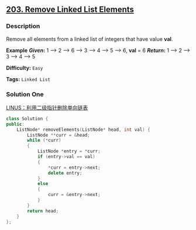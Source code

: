 ## [203. Remove Linked List Elements](https://leetcode.com/problems/remove-linked-list-elements/#/description)

### Description

Remove all elements from a linked list of integers that have value **val**.

**Example**
**_Given_:** 1 --> 2 --> 6 --> 3 --> 4 --> 5 --> 6, **val** = 6
**_Return_:** 1 --> 2 --> 3 --> 4 --> 5

**Difficulty:** `Easy`

**Tags:** `Linked List`

### Solution One

[LINUS：利用二级指针删除单向链表](http://coolshell.cn/articles/8990.html)

```c++
class Solution {
public:
    ListNode* removeElements(ListNode* head, int val) {
        ListNode **curr = &head;
        while (*curr)
        {
            ListNode *entry = *curr;
            if (entry->val == val)
            {
                *curr = entry->next;
                delete entry;
            }
            else
            {
                curr = &entry->next;
            }
        }
        return head;
    }
};
```
